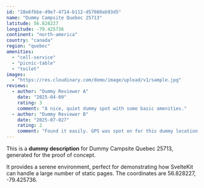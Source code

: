 ```yaml
---
id: "28e6fbbe-d9e7-4714-b112-d57080ab93d5"
name: "Dummy Campsite Quebec 25713"
latitude: 56.828227
longitude: -79.425736
continent: "north-america"
country: "canada"
region: "quebec"
amenities:
  - "cell-service"
  - "picnic-table"
  - "toilet"
images:
  - "https://res.cloudinary.com/demo/image/upload/v1/sample.jpg"
reviews:
  - author: "Dummy Reviewer A"
    date: "2025-04-09"
    rating: 3
    comment: "A nice, quiet dummy spot with some basic amenities."
  - author: "Dummy Reviewer B"
    date: "2025-07-027"
    rating: 2
    comment: "Found it easily. GPS was spot on for this dummy location."
---
```


This is a **dummy description** for Dummy Campsite Quebec 25713, generated for the proof of concept.

It provides a serene environment, perfect for demonstrating how SvelteKit can handle a large number of static pages. The coordinates are 56.828227, -79.425736.
